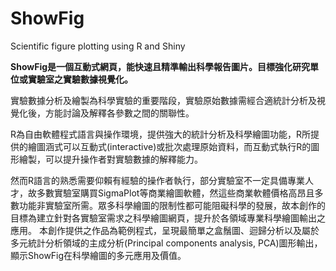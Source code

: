 # ShowFig
Scientific figure plotting using R and Shiny

**ShowFig是一個互動式網頁，能快速且精準輸出科學報告圖片。目標強化研究單位或實驗室之實驗數據視覺化。**

實驗數據分析及繪製為科學實驗的重要階段，實驗原始數據需經合適統計分析及視覺化後，方能討論及解釋各參數之間的關聯性。

R為自由軟體程式語言與操作環境，提供強大的統計分析及科學繪圖功能，R所提供的繪圖涵式可以互動式(interactive)或批次處理原始資料，而互動式執行R的圖形繪製，可以提升操作者對實驗數據的解釋能力。

然而R語言的熟悉需要仰賴有經驗的操作者執行，部分實驗室不一定具備專業人才，故多數實驗室購買SigmaPlot等商業繪圖軟體，然這些商業軟體價格高昂且多數功能非實驗室所需。眾多科學繪圖的限制性都可能阻礙科學的發展，故本創作的目標為建立針對各實驗室需求之科學繪圖網頁，提升於各領域專業科學繪圖輸出之應用。
本創作提供之作品為範例程式，呈現最簡單之盒鬚圖、迴歸分析以及屬於多元統計分析領域的主成分析(Principal components analysis, PCA)圖形輸出，顯示ShowFig在科學繪圖的多元應用及價值。

